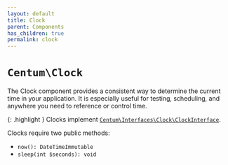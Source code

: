 ```yaml
---
layout: default
title: Clock
parent: Components
has_children: true
permalink: clock
---
```




# `Centum\Clock`

The Clock component provides a consistent way to determine the current time in your application.
It is especially useful for testing, scheduling, and anywhere you need to reference or control time.

{: .highlight }
Clocks implement [`Centum\Interfaces\Clock\ClockInterface`](https://github.com/SidRoberts/centum/blob/main/src/Interfaces/Clock/ClockInterface.php).

Clocks require two public methods:

- `now(): DateTimeImmutable`
- `sleep(int $seconds): void`
